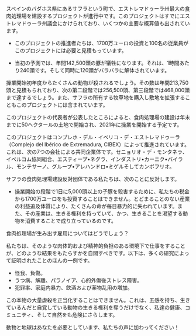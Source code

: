 スペインのバダホス県にあるサフラという町で、エストレマドゥーラ州最大の食肉処理場を建設するプロジェクトが進行中です。このプロジェクトはすでにエストレマドゥーラ州議会にかけられており、いくつかの主要な概算値も出されています。

- このプロジェクトの推進者たちは、1700万ユーロの投資と100名の従業員がこのプロジェクトには必要と見積もっています。

- 当初の予測では、年間142,500頭の豚が犠牲になります。それは、1時間あたり240頭です。そして同時に120頭がバラバラに解体されています。

操業開始初年度からたくさんの動物が殺されるでしょう。その数は年間213,750頭と見積もられており、次の第二段階では256,500頭、第三段階では468,000頭まで達するでしょう。また、サフラの所有する牧草地を購入し敷地を拡張することもこのプロジェクトには含まれています。

このプロジェクトの代表者が公表したところによると、食肉処理場の建設は年末までに50ヘクタールの土地で開始され、2021年に操業を開始する予定です。


このプロジェクトはコンプレホ・デル・イベリコ・デ・エストレマドゥーラ（Complejo del Ibérico de Extremadura, CIBEX）によって推進されています。これは、次の7つの会社による共同企業体です。セニョリオ・デ・モンタネラ、イベルコム協同組合、エスティープ•ネグラ、インダストリ•カーニク•バイラル、モンテサーノ、グループ•アレハンドロ•ミゲルそしてカンポフリオ。

サフラの食肉処理場建設反対団体である私たちは、次のことに反対します。

- 操業開始の段階で1日に5,000頭以上の子豚を殺害するために、私たちの税金から1700万ユーロをも投資することはできません。とどまることのない産業の利益追及体質により、たくさんの命が毎日暴力的に失われています。また、その産業は、生きる権利を持っていて、かつ、生きることを渇望する動物を消費することで成り立っているのです。

食肉処理場が生み出す雇用についてはどうでしょう？

私たちは、そのような肉体的および精神的負担のある環境下で仕事をすることが、どのような結果をもたらすかを自問すべきです。以下は、多くの研究によって証明されたことのほんの一例です。

- 怪我、負傷。
- うつ病、解離、パラノイア、心的外傷後ストレス障害。
- 犯罪率、家庭内暴力、飲酒および薬物乱用の増加。

この本物の大量虐殺を正当化することはできません。これは、五感を持ち、生きているんだと自覚している動物の生きる権利を奪うだけでなく、私達の健康、コミュニティ、そして自然をも危険にさらします。

動物と地球はあなたを必要としています、私たちの声に加わってください！